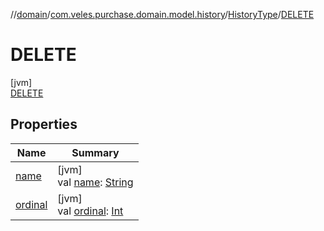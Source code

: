 //[domain](../../../../index.md)/[com.veles.purchase.domain.model.history](../../index.md)/[HistoryType](../index.md)/[DELETE](index.md)

# DELETE

[jvm]\
[DELETE](index.md)

## Properties

| Name | Summary |
|---|---|
| [name](../../../com.veles.purchase.domain.model.setting/-size-type/-p-e-r-c-e-n-t/index.md#-372974862%2FProperties%2F-1078502285) | [jvm]<br>val [name](../../../com.veles.purchase.domain.model.setting/-size-type/-p-e-r-c-e-n-t/index.md#-372974862%2FProperties%2F-1078502285): [String](https://kotlinlang.org/api/latest/jvm/stdlib/kotlin/-string/index.html) |
| [ordinal](../../../com.veles.purchase.domain.model.setting/-size-type/-p-e-r-c-e-n-t/index.md#-739389684%2FProperties%2F-1078502285) | [jvm]<br>val [ordinal](../../../com.veles.purchase.domain.model.setting/-size-type/-p-e-r-c-e-n-t/index.md#-739389684%2FProperties%2F-1078502285): [Int](https://kotlinlang.org/api/latest/jvm/stdlib/kotlin/-int/index.html) |
